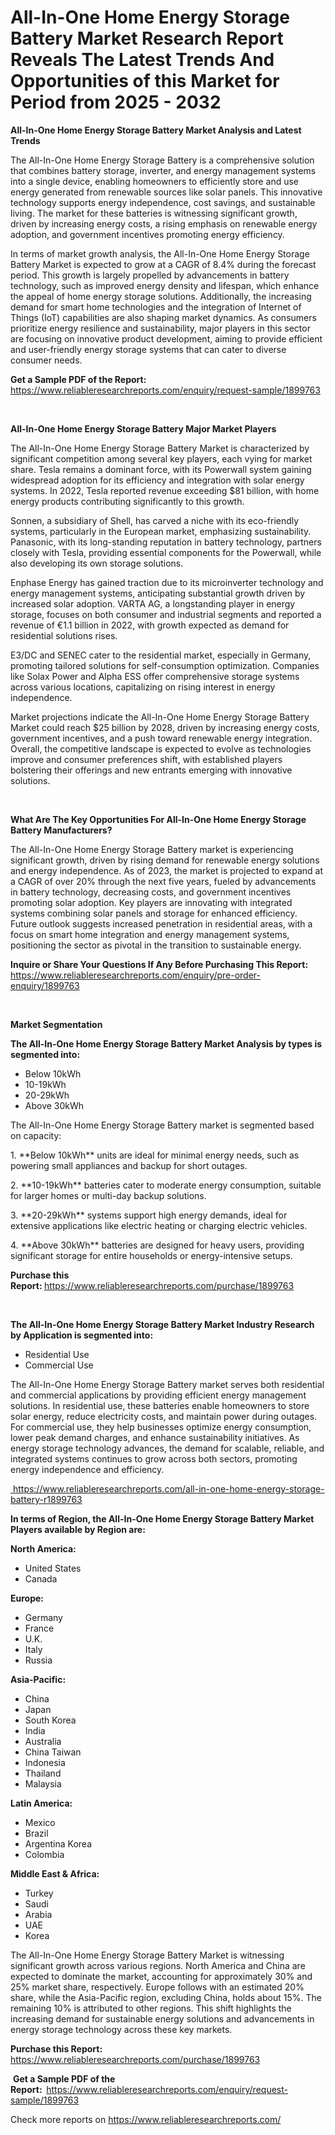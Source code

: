 <p><h1>All-In-One Home Energy Storage Battery Market Research Report Reveals The Latest Trends And Opportunities of this Market for Period from 2025 - 2032</h1></p><p><strong>All-In-One Home Energy Storage Battery Market Analysis and Latest Trends</strong></p>
<p><p>The All-In-One Home Energy Storage Battery is a comprehensive solution that combines battery storage, inverter, and energy management systems into a single device, enabling homeowners to efficiently store and use energy generated from renewable sources like solar panels. This innovative technology supports energy independence, cost savings, and sustainable living. The market for these batteries is witnessing significant growth, driven by increasing energy costs, a rising emphasis on renewable energy adoption, and government incentives promoting energy efficiency.</p><p>In terms of market growth analysis, the All-In-One Home Energy Storage Battery Market is expected to grow at a CAGR of 8.4% during the forecast period. This growth is largely propelled by advancements in battery technology, such as improved energy density and lifespan, which enhance the appeal of home energy storage solutions. Additionally, the increasing demand for smart home technologies and the integration of Internet of Things (IoT) capabilities are also shaping market dynamics. As consumers prioritize energy resilience and sustainability, major players in this sector are focusing on innovative product development, aiming to provide efficient and user-friendly energy storage systems that can cater to diverse consumer needs.</p></p>
<p><strong>Get a Sample PDF of the Report:&nbsp;</strong> <a href="https://www.reliableresearchreports.com/enquiry/request-sample/1899763?utm_campaign=2954&utm_medium=2&utm_source=Github&utm_content=ia&utm_term=07042025&utm_id=all-in-one-home-energy-storage-battery">https://www.reliableresearchreports.com/enquiry/request-sample/1899763</a></p>
<p>&nbsp;</p>
<p><strong>All-In-One Home Energy Storage Battery Major Market Players</strong></p>
<p><p>The All-In-One Home Energy Storage Battery Market is characterized by significant competition among several key players, each vying for market share. Tesla remains a dominant force, with its Powerwall system gaining widespread adoption for its efficiency and integration with solar energy systems. In 2022, Tesla reported revenue exceeding $81 billion, with home energy products contributing significantly to this growth.</p><p>Sonnen, a subsidiary of Shell, has carved a niche with its eco-friendly systems, particularly in the European market, emphasizing sustainability. Panasonic, with its long-standing reputation in battery technology, partners closely with Tesla, providing essential components for the Powerwall, while also developing its own storage solutions.</p><p>Enphase Energy has gained traction due to its microinverter technology and energy management systems, anticipating substantial growth driven by increased solar adoption. VARTA AG, a longstanding player in energy storage, focuses on both consumer and industrial segments and reported a revenue of €1.1 billion in 2022, with growth expected as demand for residential solutions rises.</p><p>E3/DC and SENEC cater to the residential market, especially in Germany, promoting tailored solutions for self-consumption optimization. Companies like Solax Power and Alpha ESS offer comprehensive storage systems across various locations, capitalizing on rising interest in energy independence.</p><p>Market projections indicate the All-In-One Home Energy Storage Battery Market could reach $25 billion by 2028, driven by increasing energy costs, government incentives, and a push toward renewable energy integration. Overall, the competitive landscape is expected to evolve as technologies improve and consumer preferences shift, with established players bolstering their offerings and new entrants emerging with innovative solutions.</p></p>
<p>&nbsp;</p>
<p><strong>What Are The Key Opportunities For All-In-One Home Energy Storage Battery Manufacturers?</strong></p>
<p><p>The All-In-One Home Energy Storage Battery market is experiencing significant growth, driven by rising demand for renewable energy solutions and energy independence. As of 2023, the market is projected to expand at a CAGR of over 20% through the next five years, fueled by advancements in battery technology, decreasing costs, and government incentives promoting solar adoption. Key players are innovating with integrated systems combining solar panels and storage for enhanced efficiency. Future outlook suggests increased penetration in residential areas, with a focus on smart home integration and energy management systems, positioning the sector as pivotal in the transition to sustainable energy.</p></p>
<p><strong>Inquire or Share Your Questions If Any Before Purchasing This Report:</strong> <a href="https://www.reliableresearchreports.com/enquiry/pre-order-enquiry/1899763?utm_campaign=2954&utm_medium=2&utm_source=Github&utm_content=ia&utm_term=07042025&utm_id=all-in-one-home-energy-storage-battery">https://www.reliableresearchreports.com/enquiry/pre-order-enquiry/1899763</a></p>
<p>&nbsp;</p>
<p><strong>Market Segmentation</strong></p>
<p><strong>The All-In-One Home Energy Storage Battery Market Analysis by types is segmented into:</strong></p>
<p><ul><li>Below 10kWh</li><li>10-19kWh</li><li>20-29kWh</li><li>Above 30kWh</li></ul></p>
<p><p>The All-In-One Home Energy Storage Battery market is segmented based on capacity: </p><p>1. **Below 10kWh** units are ideal for minimal energy needs, such as powering small appliances and backup for short outages.  </p><p>   </p><p>2. **10-19kWh** batteries cater to moderate energy consumption, suitable for larger homes or multi-day backup solutions.  </p><p>3. **20-29kWh** systems support high energy demands, ideal for extensive applications like electric heating or charging electric vehicles.  </p><p>4. **Above 30kWh** batteries are designed for heavy users, providing significant storage for entire households or energy-intensive setups.</p></p>
<p><strong>Purchase this Report:&nbsp;</strong><a href="https://www.reliableresearchreports.com/purchase/1899763?utm_campaign=2954&utm_medium=2&utm_source=Github&utm_content=ia&utm_term=07042025&utm_id=all-in-one-home-energy-storage-battery">https://www.reliableresearchreports.com/purchase/1899763</a></p>
<p>&nbsp;</p>
<p><strong>The All-In-One Home Energy Storage Battery Market Industry Research by Application is segmented into:</strong></p>
<p><ul><li>Residential Use</li><li>Commercial Use</li></ul></p>
<p><p>The All-In-One Home Energy Storage Battery market serves both residential and commercial applications by providing efficient energy management solutions. In residential use, these batteries enable homeowners to store solar energy, reduce electricity costs, and maintain power during outages. For commercial use, they help businesses optimize energy consumption, lower peak demand charges, and enhance sustainability initiatives. As energy storage technology advances, the demand for scalable, reliable, and integrated systems continues to grow across both sectors, promoting energy independence and efficiency.</p></p>
<p><a href="https://www.reliableresearchreports.com/all-in-one-home-energy-storage-battery-r1899763?utm_campaign=2954&utm_medium=2&utm_source=Github&utm_content=ia&utm_term=07042025&utm_id=all-in-one-home-energy-storage-battery">&nbsp;https://www.reliableresearchreports.com/all-in-one-home-energy-storage-battery-r1899763</a></p>
<p><strong>In terms of Region, the All-In-One Home Energy Storage Battery Market Players available by Region are:</strong></p>
<p>
    <p> <strong> North America: </strong>
        <ul>
            <li>United States</li>
            <li>Canada</li>
        </ul>
        </p> 
    <p> <strong> Europe: </strong>
        <ul>
            <li>Germany</li>
            <li>France</li>
            <li>U.K.</li>
            <li>Italy</li>
            <li>Russia</li>
        </ul>
        </p> 
    <p> <strong> Asia-Pacific: </strong>
        <ul>
            <li>China</li>
            <li>Japan</li>
            <li>South Korea</li>
            <li>India</li>
            <li>Australia</li>
            <li>China Taiwan</li>
            <li>Indonesia</li>
            <li>Thailand</li>
            <li>Malaysia</li>
        </ul>
        </p> 
    <p> <strong> Latin America: </strong>
        <ul>
            <li>Mexico</li>
            <li>Brazil</li>
            <li>Argentina Korea</li>
            <li>Colombia</li>
        </ul>
        </p> 
    <p> <strong> Middle East & Africa: </strong>
        <ul>
            <li>Turkey</li>
            <li>Saudi</li>
            <li>Arabia</li>
            <li>UAE</li>
            <li>Korea</li>
        </ul>
    </p>
    </p>
<p><p>The All-In-One Home Energy Storage Battery Market is witnessing significant growth across various regions. North America and China are expected to dominate the market, accounting for approximately 30% and 25% market share, respectively. Europe follows with an estimated 20% share, while the Asia-Pacific region, excluding China, holds about 15%. The remaining 10% is attributed to other regions. This shift highlights the increasing demand for sustainable energy solutions and advancements in energy storage technology across these key markets.</p></p>
<p><strong>Purchase this Report: </strong><a href="https://www.reliableresearchreports.com/purchase/1899763?utm_campaign=2954&utm_medium=2&utm_source=Github&utm_content=ia&utm_term=07042025&utm_id=all-in-one-home-energy-storage-battery">https://www.reliableresearchreports.com/purchase/1899763</a></p>
<p>&nbsp;<strong>Get a Sample PDF of the Report:&nbsp;&nbsp;</strong><a href="https://www.reliableresearchreports.com/enquiry/request-sample/1899763?utm_campaign=2954&utm_medium=2&utm_source=Github&utm_content=ia&utm_term=07042025&utm_id=all-in-one-home-energy-storage-battery">https://www.reliableresearchreports.com/enquiry/request-sample/1899763</a></p>
<p><strong></strong></p>
<p>Check more reports on <a href="https://www.reliableresearchreports.com/?utm_campaign=2954&utm_medium=2&utm_source=Github&utm_content=ia&utm_term=07042025&utm_id=all-in-one-home-energy-storage-battery">https://www.reliableresearchreports.com/</a></p>